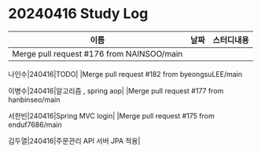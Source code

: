 # 20240416 Study Log

|이름|날짜|스터디내용|
|---|---|---|
|Merge pull request #176 from NAINSOO/main

나인수|240416|TODO|
|Merge pull request #182 from byeongsuLEE/main

이병수|240416|알고리즘 , spring aop|
|Merge pull request #177 from hanbinseo/main

서한빈|240416|Spring MVC login|
|Merge pull request #175 from enduf7686/main

김두열|240416|주문관리 API 서버 JPA 적용|

